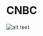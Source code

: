# CNBC
![alt text](https://upload.wikimedia.org/wikipedia/commons/thumb/e/e3/CNBC_logo.svg/200px-CNBC_logo.svg.png)


